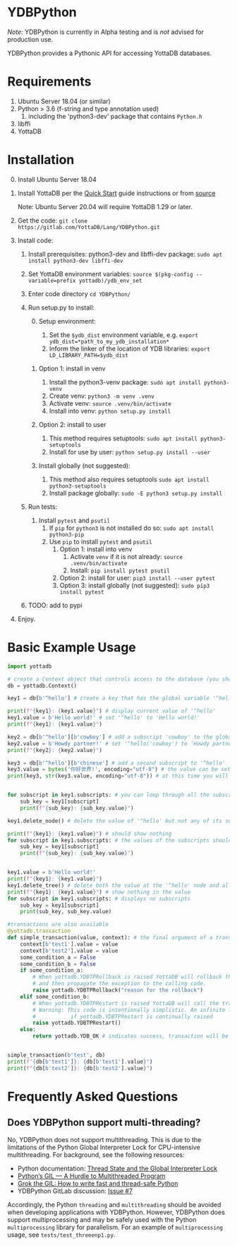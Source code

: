 # YDBPython

*Note:* YDBPython is currently in Alpha testing and is *not* advised for production use.

YDBPython provides a Pythonic API for accessing YottaDB databases.

# Requirements

1. Ubuntu Server 18.04 (or similar)
2. Python > 3.6 (f-string and type annotation used)
    1. including the 'python3-dev' package that contains `Python.h`
3. libffi
3. YottaDB

# Installation

0. Install Ubuntu Server 18.04

1. Install YottaDB per the [Quick Start](https://docs.yottadb.com/MultiLangProgGuide/MultiLangProgGuide.html#quick-start) guide instructions or from [source](https://gitlab.com/YottaDB/DB/YDB)

    Note: Ubuntu Server 20.04 will require YottaDB 1.29 or later.

2. Get the code: `git clone https://gitlab.com/YottaDB/Lang/YDBPython.git`
3. Install code:
    1. Install prerequisites: python3-dev and libffi-dev package: `sudo apt install python3-dev libffi-dev`

    2. Set YottaDB environment variables: `source $(pkg-config --variable=prefix yottadb)/ydb_env_set`

    3. Enter code directory `cd YDBPython/`

    4. Run setup.py to install:

		0. Setup environment:
			1. Set the `$ydb_dist` environment variable, e.g. `export ydb_dist=*path_to_my_ydb_installation*`
			2. Inform the linker of the location of YDB libraries: `export LD_LIBRARY_PATH=$ydb_dist`

        1. Option 1: install in venv
            1. Install the python3-venv package: `sudo apt install python3-venv`
            2. Create venv: `python3 -m venv .venv`
            3. Activate venv: `source .venv/bin/activate`
            4. Install into venv: `python setup.py install`

        2. Option 2: install to user
            1. This method requires setuptools: `sudo apt install python3-setuptools`
            2. Install for use by user: `python setup.py install --user`

        3. Install globally (not suggested):
            1. This method also requires setuptools `sudo apt install python3-setuptools`
            2. Install package globally: `sudo -E python3 setup.py install`

    5. Run tests:
        1. Install `pytest` and `psutil`
            1. If `pip` for `python3` is not installed do so: `sudo apt install python3-pip`
            2. Use `pip` to install `pytest` and `psutil`
                1. Option 1: install into venv
                    1. Activate `venv` if it is not already: `source .venv/bin/activate`
                    2. Install: `pip install pytest psutil`
                2. Option 2: install for user: `pip3 install --user pytest`
                3. Option 3: install globally (not suggested): `sudo pip3 install pytest`

    5. TODO: add to pypi

5. Enjoy.

# Basic Example Usage

```python
import yottadb

# create a Context object that controls access to the database (you should only use one)
db = yottadb.Context()

key1 = db[b'^hello'] # create a key that has the global variable '^hello'

print(f"{key1}: {key1.value}") # display current value of '^hello'
key1.value = b'Hello world!' # set '^hello' to 'Hello world!'
print(f"{key1}: {key1.value}")

key2 = db[b'^hello'][b'cowboy'] # add a subscript 'cowboy' to the global variable '^hello'
key2.value = b'Howdy partner!' # set '^hello('cowboy') to 'Howdy partner!'
print(f"{key2}: {key2.value}")

key3 = db[b'^hello'][b'chinese'] # add a second subscript to '^hello'
key3.value = bytes('你好世界!', encoding="utf-8") # the value can be set to anything that can be encoded to bytes
print(key3, str(key3.value, encoding="utf-8")) # at this time you will need to handle the encoding and decoding


for subscript in key1.subscripts: # you can loop through all the subscripts of a key
    sub_key = key1[subscript]
    print(f"{sub_key}: {sub_key.value}")

key1.delete_node() # delete the value of '^hello' but not any of its subscripts

print(f"{key1}: {key1.value}") # should show nothing
for subscript in key1.subscripts: # the values of the subscripts should still be in the database
    sub_key = key1[subscript]
    print(f"{sub_key}: {sub_key.value}")


key1.value = b'Hello world!'
print(f"{key1}: {key1.value}")
key1.delete_tree() # delete both the value at the '^hello' node and all of it's subscripts
print(f"{key1}: {key1.value}") # show nothing in the value
for subscript in key1.subscripts: # displays no subscripts
    sub_key = key1[subscript]
    print(sub_key, sub_key.value)

#transactions are also available
@yottadb.transaction
def simple_transaction(value, context): # the final argument of a transaction is the current context
    context[b'test1'].value = value
    context[b'test2'].value = value
    some_condition_a = False
    some_condition_b = False
    if some_condition_a:
        # When yottadb.YDBTPRollback is raised YottaDB will rollback the transaction
        # and then propagate the exception to the calling code.
        raise yottadb.YDBTPRollback("reason for the rollback")
    elif some_condition_b:
        # When yottadb.YDBTPRestart is raised YottaDB will call the transaction again.
        # Warning: This code is intentionally simplistic. An infinite loop will occur
        #           if yottadb.YDBTPRestart is continually raised
        raise yottadb.YDBTPRestart()
    else:
        return yottadb.YDB_OK # indicates success, transaction will be committed


simple_transaction(b'test', db)
print(f"{db[b'test1']}: {db[b'test1'].value}")
print(f"{db[b'test2']}: {db[b'test2'].value}")
```

# Frequently Asked Questions

## Does YDBPython support multi-threading?

No, YDBPython does not support multithreading. This is due to the limitations of the Python Global Interpreter Lock for CPU-intensive multithreading. For background, see the following resources:
+ Python documentation: [Thread State and the Global Interpreter Lock](https://docs.python.org/3/c-api/init.html#thread-state-and-the-global-interpreter-lock)
+ [Python’s GIL — A Hurdle to Multithreaded Program](https://medium.com/python-features/pythons-gil-a-hurdle-to-multithreaded-program-d04ad9c1a63)
+ [Grok the GIL: How to write fast and thread-safe Python](https://opensource.com/article/17/4/grok-gil)
+ YDBPython GitLab discussion: [Issue #7](https://gitlab.com/YottaDB/Lang/YDBPython/-/issues/7)

Accordingly, the Python `threading` and `multithreading` should be avoided when developing applications with YDBPython. However, YDBPython does support multiprocessing and may be safely used with the Python `multiprocessing` library for parallelism. For an example of `multiprocessing` usage, see `tests/test_threeenp1.py`.
